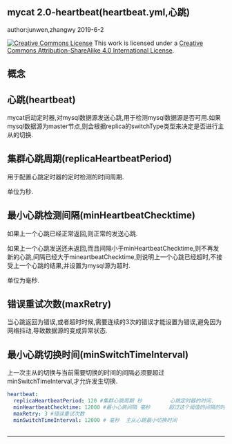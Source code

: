 ## mycat 2.0-heartbeat(heartbeat.yml,心跳)

author:junwen,zhangwy 2019-6-2

[![Creative Commons License](https://i.creativecommons.org/l/by-sa/4.0/88x31.png)](http://creativecommons.org/licenses/by-sa/4.0/)
This work is licensed under a [Creative Commons Attribution-ShareAlike 4.0 International License](http://creativecommons.org/licenses/by-sa/4.0/).

## 概念

## 心跳(heartbeat)

mycat启动定时器,对mysql数据源发送心跳,用于检测mysql数据源是否可用.如果mysql数据源为master节点,则会根据replica的switchType类型来决定是否进行主从的切换.


## 集群心跳周期(replicaHeartbeatPeriod)

用于配置心跳定时器的定时检测的时间周期.

单位为秒.

## 最小心跳检测间隔(minHeartbeatChecktime)

如果上一个心跳已经正常返回,则正常的发送心跳.

如果上一个心跳发送还未返回,而且间隔小于minHeartbeatChecktime,则不再发新的心跳,间隔已经大于mineartbeatChecktime,则说明上一个心跳已经超时,不接受上一个心跳的结果,并设置为mysql源为超时.

单位为毫秒.

## 错误重试次数(maxRetry)

当心跳返回为错误,或者超时时候,需要连续的3次的错误才能设置为错误,避免因为网络抖动,导致数据源的变成异常状态.

## 最小心跳切换时间(minSwitchTimeInterval)

上一次主从的切换与当前需要切换的时间的间隔必须要超过minSwitchTimeInterval,才允许发生切换.

```yaml
heartbeat:
  replicaHeartbeatPeriod: 120 #集群心跳周期 秒         心跳定时器的时间.
  minHeartbeatChecktime: 12000 #最小心跳间隔 毫秒      超过这个阈值的间隔的时间 判定为心跳超时,如果上一个心跳还未返回而且小于这个阈值不发送心跳继续等待心跳结果.
  maxRetry: 3 #错误重试次数
  minSwitchTimeInterval: 12000 # 毫秒  主从心跳最小切换时间
  
```





------

